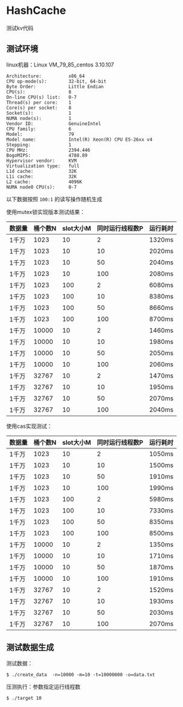 # HashCache

测试kv代码

## 测试环境

linux机器：Linux VM_79_85_centos 3.10.107

```
Architecture:          x86_64
CPU op-mode(s):        32-bit, 64-bit
Byte Order:            Little Endian
CPU(s):                8
On-line CPU(s) list:   0-7
Thread(s) per core:    1
Core(s) per socket:    8
Socket(s):             1
NUMA node(s):          1
Vendor ID:             GenuineIntel
CPU family:            6
Model:                 79
Model name:            Intel(R) Xeon(R) CPU E5-26xx v4
Stepping:              1
CPU MHz:               2394.446
BogoMIPS:              4788.89
Hypervisor vendor:     KVM
Virtualization type:   full
L1d cache:             32K
L1i cache:             32K
L2 cache:              4096K
NUMA node0 CPU(s):     0-7
```

以下数据按照 `100:1` 的读写操作随机生成

使用mutex锁实现版本测试结果：

| 数据量 | 桶个数N    | slot大小M   | 同时运行线程数P   | 运行耗时 |
| ---- | --------  | ------ | ------------ | ---- |
| 1千万 | 1023     | 10    | 2   | 1320ms |
| 1千万 | 1023     | 10    | 10   | 2020ms |
| 1千万 | 1023     | 10    | 50   | 2040ms |
| 1千万 | 1023     | 10    | 100   | 2080ms |
| 1千万 | 1023     | 100    | 2   | 6080ms |
| 1千万 | 1023     | 100    | 10   | 8380ms |
| 1千万 | 1023     | 100    | 50   | 8660ms |
| 1千万 | 1023     | 100    | 100   | 8700ms |
| 1千万 | 10000     | 10    | 2   | 1460ms |
| 1千万 | 10000     | 10    | 10   | 1980ms |
| 1千万 | 10000     | 10    | 50   | 2050ms |
| 1千万 | 10000     | 10    | 100   | 2060ms |
| 1千万 | 32767     | 10    | 2   | 1470ms |
| 1千万 | 32767     | 10    | 10   | 1950ms |
| 1千万 | 32767     | 10    | 50   | 2070ms |
| 1千万 | 32767     | 10    | 100   | 2040ms |


使用cas实现测试：

| 数据量 | 桶个数N    | slot大小M   | 同时运行线程数P   | 运行耗时 |
| ---- | --------  | ------ | ------------ | ---- |
| 1千万 | 1023     | 10    | 2   | 1050ms |
| 1千万 | 1023     | 10    | 10   | 1500ms |
| 1千万 | 1023     | 10    | 50   | 1910ms |
| 1千万 | 1023     | 10    | 100   | 1990ms |
| 1千万 | 1023     | 100    | 2   | 5980ms |
| 1千万 | 1023     | 100    | 10   | 7330ms |
| 1千万 | 1023     | 100    | 50   | 8350ms |
| 1千万 | 1023     | 100    | 100   | 8500ms |
| 1千万 | 10000     | 10    | 2   | 1350ms |
| 1千万 | 10000     | 10    | 10   | 1710ms |
| 1千万 | 10000     | 10    | 50   | 1870ms |
| 1千万 | 10000     | 10    | 100   | 1910ms |
| 1千万 | 32767     | 10    | 2   | 1520ms |
| 1千万 | 32767     | 10    | 10   | 1930ms |
| 1千万 | 32767     | 10    | 50   | 2030ms |
| 1千万 | 32767     | 10    | 100   | 2070ms |


## 测试数据生成

测试数据：
```
$ ./create_data  -n=10000 -m=10 -t=10000000 -o=data.txt
```

压测执行：参数指定运行线程数
```
$ ./target 10
```
